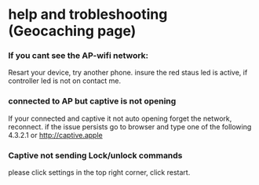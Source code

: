 # help and trobleshooting (Geocaching page)


### If you cant see the AP-wifi network:

Resart your device, try another phone. insure the red staus led is active, if controller led is not on contact me.


### connected to AP but captive is not opening
If your connected and captive it not auto opening forget the network, reconnect. if the issue persists go to browser and type one of the following 4.3.2.1 or http://captive.apple 


### Captive not sending Lock/unlock commands
please click settings in the top right corner, click restart. 
